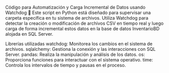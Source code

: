 Código para Automatización y Carga Incremental de Datos usando Watchdog 🚀
Este script en Python está diseñado para supervisar una carpeta específica en tu sistema de archivos. Utiliza Watchdog para detectar la creación o modificación de archivos CSV en tiempo real y luego carga de forma incremental estos datos en la base de datos InventarioBD alojada en SQL Server.

Librerías utilizadas
watchdog: Monitorea los cambios en el sistema de archivos.
sqlalchemy: Gestiona la conexión y las interacciones con SQL Server.
pandas: Realiza la manipulación y análisis de los datos.
os: Proporciona funciones para interactuar con el sistema operativo.
time: Controla los intervalos de tiempo y pausas en el proceso.
